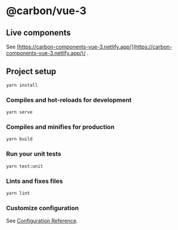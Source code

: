 # @carbon/vue-3

## Live components

See [https://carbon-components-vue-3.netlify.app/](https://carbon-components-vue-3.netlify.app/)/
.

## Project setup

```
yarn install
```

### Compiles and hot-reloads for development

```
yarn serve
```

### Compiles and minifies for production

```
yarn build
```

### Run your unit tests

```
yarn test:unit
```

### Lints and fixes files

```
yarn lint
```

### Customize configuration

See [Configuration Reference](https://cli.vuejs.org/config/).
